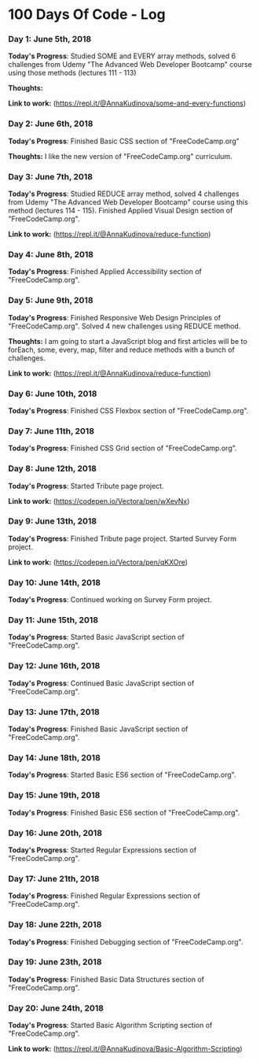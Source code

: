 # 100 Days Of Code - Log

### Day 1: June 5th, 2018


**Today's Progress**: Studied SOME and EVERY array methods, solved 6 challenges from Udemy "The Advanced Web Developer Bootcamp" course using those methods (lectures 111 - 113)

**Thoughts:** 

**Link to work:** (https://repl.it/@AnnaKudinova/some-and-every-functions)

### Day 2: June 6th, 2018


**Today's Progress**: Finished Basic CSS section of "FreeCodeCamp.org"

**Thoughts:** I like the new version of "FreeCodeCamp.org" curriculum.

### Day 3: June 7th, 2018


**Today's Progress**: Studied REDUCE array method, solved 4 challenges from Udemy "The Advanced Web Developer Bootcamp" course using this method (lectures 114 - 115). Finished Applied Visual Design section of "FreeCodeCamp.org".

**Link to work:**  (https://repl.it/@AnnaKudinova/reduce-function)

### Day 4: June 8th, 2018


**Today's Progress**:  Finished Applied Accessibility section of "FreeCodeCamp.org".


### Day 5: June 9th, 2018


**Today's Progress**: Finished Responsive Web Design Principles of "FreeCodeCamp.org". Solved 4 new challenges using REDUCE method.

**Thoughts:** I am going to start a JavaScript blog and first articles will be to forEach, some, every, map, filter and reduce methods with a bunch of challenges. 

**Link to work:** (https://repl.it/@AnnaKudinova/reduce-function)

### Day 6: June 10th, 2018


**Today's Progress**:  Finished CSS Flexbox section of "FreeCodeCamp.org".

### Day 7: June 11th, 2018


**Today's Progress**:  Finished CSS Grid section of "FreeCodeCamp.org".

### Day 8: June 12th, 2018

**Today's Progress**: Started Tribute page project.

**Link to work:** (https://codepen.io/Vectora/pen/wXevNx)

### Day 9: June 13th, 2018

**Today's Progress**: Finished Tribute page project. Started Survey Form project.

**Link to work:** (https://codepen.io/Vectora/pen/qKXOre)

### Day 10: June 14th, 2018

**Today's Progress**: Continued working on Survey Form project.

### Day 11: June 15th, 2018

**Today's Progress**:  Started Basic JavaScript section of "FreeCodeCamp.org".

### Day 12: June 16th, 2018

**Today's Progress**:  Continued Basic JavaScript section of "FreeCodeCamp.org".

### Day 13: June 17th, 2018

**Today's Progress**:  Finished Basic JavaScript section of "FreeCodeCamp.org".

### Day 14: June 18th, 2018

**Today's Progress**:  Started Basic ES6 section of "FreeCodeCamp.org".

### Day 15: June 19th, 2018

**Today's Progress**:  Finished Basic ES6 section of "FreeCodeCamp.org".

### Day 16: June 20th, 2018

**Today's Progress**:  Started Regular Expressions section of "FreeCodeCamp.org".

### Day 17: June 21th, 2018

**Today's Progress**:  Finished Regular Expressions section of "FreeCodeCamp.org".

### Day 18: June 22th, 2018

**Today's Progress**:  Finished Debugging section of "FreeCodeCamp.org".

### Day 19: June 23th, 2018

**Today's Progress**:  Finished Basic Data Structures section of "FreeCodeCamp.org".

### Day 20: June 24th, 2018


**Today's Progress**: Started Basic Algorithm Scripting section of "FreeCodeCamp.org".


**Link to work:**  (https://repl.it/@AnnaKudinova/Basic-Algorithm-Scripting)
